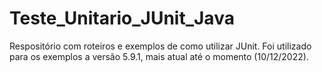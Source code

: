 # Teste_Unitario_JUnit_Java
Respositório com roteiros e exemplos de como utilizar JUnit. Foi utilizado para os exemplos a versão 5.9.1, mais atual até o momento (10/12/2022).

